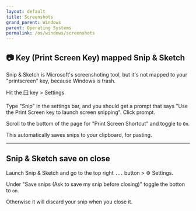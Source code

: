 ```yaml
---
layout: default
title: Screenshots
grand_parent: Windows
parent: Operating Systems
permalink: /os/windows/screenshots
---
```


## 📷 Key (Print Screen Key) mapped Snip & Sketch
Snip & Sketch is Microsoft's screenshoting tool, but it's not mapped to your "printscreen" key, because Windows is trash.

Hit the 🪟 key > Settings.

Type "Snip" in the settings bar, and you should get a prompt that says "Use the Print Screen key to launch screen snipping". Click prompt.

Scroll to the bottom of the page for "Print Screen Shortcut" and toggle to `On`.

This automatically saves snips to your clipboard, for pasting.

---
## Snip & Sketch save on close
Launch Snip & Sketch and go to the top right `...` button > ⚙️ Settings.

Under "Save snips (Ask to save my snip before closing)" toggle the botton to `on`.

Otherwise it will discard your snip when you close it.
